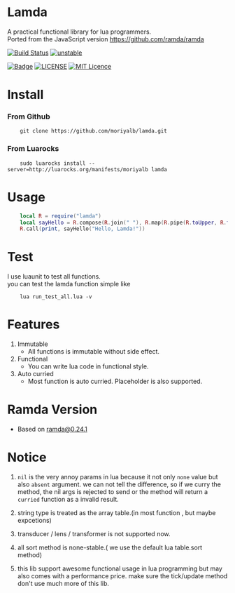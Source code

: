 # Lamda 

A practical functional library for lua programmers.   
Ported from the JavaScript version https://github.com/ramda/ramda

[![Build Status](https://travis-ci.org/moriyalb/lamda.svg?branch=master)](https://travis-ci.org/moriyalb/lamda)
[![unstable](http://badges.github.io/stability-badges/dist/stable.svg)](http://github.com/badges/stability-badges)

[![Badge](https://img.shields.io/badge/link-996.icu-%23FF4D5B.svg?style=flat-square)](https://996.icu/#/en_US)
[![LICENSE](https://img.shields.io/badge/license-Anti%20996-blue.svg?style=flat-square)](https://github.com/996icu/996.ICU/blob/master/LICENSE)
[![MIT Licence](https://badges.frapsoft.com/os/mit/mit.svg?v=103)](https://opensource.org/licenses/mit-license.php)

# Install

### From Github
```
    git clone https://github.com/moriyalb/lamda.git
```

### From Luarocks
```
    sudo luarocks install --server=http://luarocks.org/manifests/moriyalb lamda
```

# Usage

```lua
	local R = require("lamda")
	local sayHello = R.compose(R.join(" "), R.map(R.pipe(R.toUpper, R.trim, R.take(3))), R.split(","))
	R.call(print, sayHello("Hello, Lamda!"))
```

# Test

I use luaunit to test all functions.  
you can test the lamda function simple like
```
	lua run_test_all.lua -v
```

# Features

1. Immutable  
	* All functions is immutable without side effect. 
2. Functional  
	* You can write lua code in functional style. 	
3. Auto curried  
	* Most function is auto curried. Placeholder is also supported.

# Ramda Version

* Based on ramda@0.24.1
	
# Notice

1. `nil` is the very annoy params in lua because it not only `none` value but also `absent` argument. 
	we can not tell the difference, so if we curry the method, the nil args is rejected to send or the method 
 	will return a `curried` function as a invalid result.
 	
2. string type is treated as the array table.(in most function , but maybe expcetions)

3. transducer / lens / transformer is not supported now.

4. all sort method is none-stable.( we use the default lua table.sort method)

5. this lib support awesome functional usage in lua programming but may also comes with a performance price. 
	make sure the tick/update method don't use much more of this lib.
